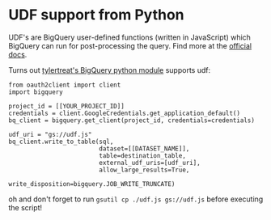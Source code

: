 # UDF support from Python

UDF's are BigQuery user-defined functions (written in JavaScript) which
BigQuery can run for post-processing the query. Find more at the [official
docs](https://cloud.google.com/bigquery/user-defined-functions).

Turns out [tylertreat's BigQuery python
module](https://github.com/tylertreat/BigQuery-Python) supports udf:

```.python3
from oauth2client import client
import bigquery

project_id = [[YOUR_PROJECT_ID]]
credentials = client.GoogleCredentials.get_application_default()
bq_client = bigquery.get_client(project_id, credentials=credentials)

udf_uri = "gs://udf.js"
bq_client.write_to_table(sql,
                         dataset=[[DATASET_NAME]],
                         table=destination_table,
                         external_udf_uris=[udf_uri],
                         allow_large_results=True,
                         write_disposition=bigquery.JOB_WRITE_TRUNCATE)
```

oh and don't forget to run `gsutil cp ./udf.js gs://udf.js` before executing the script!
